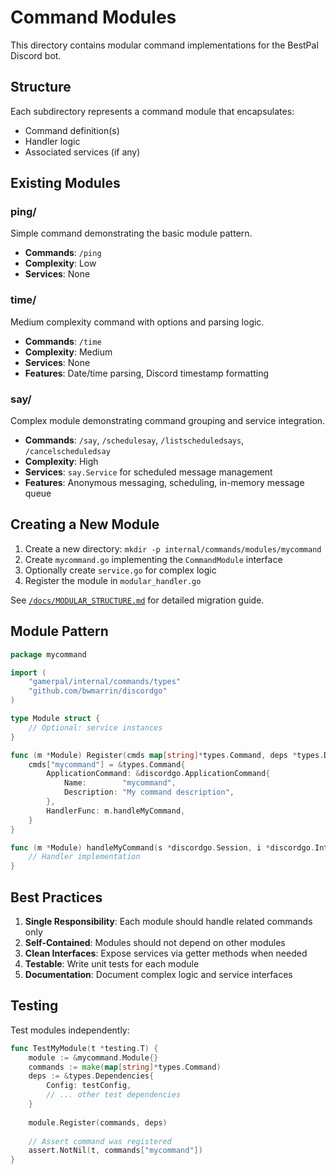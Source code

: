 # Command Modules

This directory contains modular command implementations for the BestPal Discord bot.

## Structure

Each subdirectory represents a command module that encapsulates:
- Command definition(s)
- Handler logic
- Associated services (if any)

## Existing Modules

### ping/
Simple command demonstrating the basic module pattern.
- **Commands**: `/ping`
- **Complexity**: Low
- **Services**: None

### time/
Medium complexity command with options and parsing logic.
- **Commands**: `/time`
- **Complexity**: Medium
- **Services**: None
- **Features**: Date/time parsing, Discord timestamp formatting

### say/
Complex module demonstrating command grouping and service integration.
- **Commands**: `/say`, `/schedulesay`, `/listscheduledsays`, `/cancelscheduledsay`
- **Complexity**: High
- **Services**: `say.Service` for scheduled message management
- **Features**: Anonymous messaging, scheduling, in-memory message queue

## Creating a New Module

1. Create a new directory: `mkdir -p internal/commands/modules/mycommand`
2. Create `mycommand.go` implementing the `CommandModule` interface
3. Optionally create `service.go` for complex logic
4. Register the module in `modular_handler.go`

See [`/docs/MODULAR_STRUCTURE.md`](../../../docs/MODULAR_STRUCTURE.md) for detailed migration guide.

## Module Pattern

```go
package mycommand

import (
    "gamerpal/internal/commands/types"
    "github.com/bwmarrin/discordgo"
)

type Module struct {
    // Optional: service instances
}

func (m *Module) Register(cmds map[string]*types.Command, deps *types.Dependencies) {
    cmds["mycommand"] = &types.Command{
        ApplicationCommand: &discordgo.ApplicationCommand{
            Name:        "mycommand",
            Description: "My command description",
        },
        HandlerFunc: m.handleMyCommand,
    }
}

func (m *Module) handleMyCommand(s *discordgo.Session, i *discordgo.InteractionCreate) {
    // Handler implementation
}
```

## Best Practices

1. **Single Responsibility**: Each module should handle related commands only
2. **Self-Contained**: Modules should not depend on other modules
3. **Clean Interfaces**: Expose services via getter methods when needed
4. **Testable**: Write unit tests for each module
5. **Documentation**: Document complex logic and service interfaces

## Testing

Test modules independently:

```go
func TestMyModule(t *testing.T) {
    module := &mycommand.Module{}
    commands := make(map[string]*types.Command)
    deps := &types.Dependencies{
        Config: testConfig,
        // ... other test dependencies
    }
    
    module.Register(commands, deps)
    
    // Assert command was registered
    assert.NotNil(t, commands["mycommand"])
}
```
